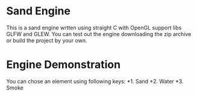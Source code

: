 # Sand Engine

This is a sand engine wrtten using straight C with OpenGL support libs GLFW and GLEW. You can test out the engine downloading the zip archive or build the project by your own.

# Engine Demonstration

You can chose an element using following keys:
    *1. Sand
    *2. Water
    *3. Smoke
